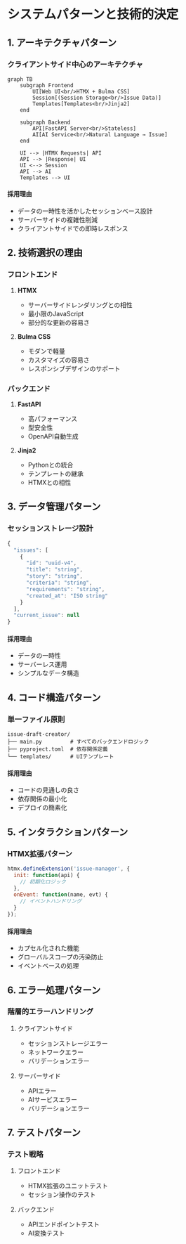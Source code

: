 # システムパターンと技術的決定

## 1. アーキテクチャパターン

### クライアントサイド中心のアーキテクチャ
```mermaid
graph TB
    subgraph Frontend
        UI[Web UI<br/>HTMX + Bulma CSS]
        Session[(Session Storage<br/>Issue Data)]
        Templates[Templates<br/>Jinja2]
    end
    
    subgraph Backend
        API[FastAPI Server<br/>Stateless]
        AI[AI Service<br/>Natural Language → Issue]
    end
    
    UI --> |HTMX Requests| API
    API --> |Response| UI
    UI <--> Session
    API --> AI
    Templates --> UI
```

#### 採用理由
- データの一時性を活かしたセッションベース設計
- サーバーサイドの複雑性削減
- クライアントサイドでの即時レスポンス

## 2. 技術選択の理由

### フロントエンド
1. **HTMX**
   - サーバーサイドレンダリングとの相性
   - 最小限のJavaScript
   - 部分的な更新の容易さ

2. **Bulma CSS**
   - モダンで軽量
   - カスタマイズの容易さ
   - レスポンシブデザインのサポート

### バックエンド
1. **FastAPI**
   - 高パフォーマンス
   - 型安全性
   - OpenAPI自動生成

2. **Jinja2**
   - Pythonとの統合
   - テンプレートの継承
   - HTMXとの相性

## 3. データ管理パターン

### セッションストレージ設計
```javascript
{
  "issues": [
    {
      "id": "uuid-v4",
      "title": "string",
      "story": "string",
      "criteria": "string",
      "requirements": "string",
      "created_at": "ISO string"
    }
  ],
  "current_issue": null
}
```

#### 採用理由
- データの一時性
- サーバーレス運用
- シンプルなデータ構造

## 4. コード構造パターン

### 単一ファイル原則
```
issue-draft-creator/
├── main.py         # すべてのバックエンドロジック
├── pyproject.toml  # 依存関係定義
└── templates/      # UIテンプレート
```

#### 採用理由
- コードの見通しの良さ
- 依存関係の最小化
- デプロイの簡素化

## 5. インタラクションパターン

### HTMX拡張パターン
```javascript
htmx.defineExtension('issue-manager', {
  init: function(api) {
    // 初期化ロジック
  },
  onEvent: function(name, evt) {
    // イベントハンドリング
  }
});
```

#### 採用理由
- カプセル化された機能
- グローバルスコープの汚染防止
- イベントベースの処理

## 6. エラー処理パターン

### 階層的エラーハンドリング
1. クライアントサイド
   - セッションストレージエラー
   - ネットワークエラー
   - バリデーションエラー

2. サーバーサイド
   - APIエラー
   - AIサービスエラー
   - バリデーションエラー

## 7. テストパターン

### テスト戦略
1. フロントエンド
   - HTMX拡張のユニットテスト
   - セッション操作のテスト

2. バックエンド
   - APIエンドポイントテスト
   - AI変換テスト
